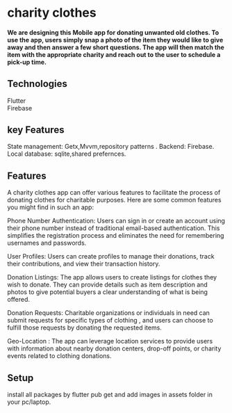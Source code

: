 # charity clothes

#### We are designing this Mobile app for donating unwanted old clothes. To use the app, users simply snap a photo of the item they would like to give away and then answer a few short questions. The app will then match the item with the appropriate charity and reach out to the user to schedule a pick-up time.

## Technologies
Flutter<br>
Firebase<br>
## key Features
State management: Getx,Mvvm,repository patterns .
Backend: Firebase.
Local database: sqlite,shared prefernces. 

## Features
A charity clothes app can offer various features to facilitate the process of donating clothes for charitable purposes. Here are some common features you might find in such an app:

Phone Number Authentication: Users can sign in or create an account using their phone number instead of traditional email-based authentication. This simplifies the registration process and eliminates the need for remembering usernames and passwords.

User Profiles: Users can create profiles to manage their donations, track their contributions, and view their transaction history.

Donation Listings: The app allows users to create listings for clothes they wish to donate. They can provide details such as item description and photos to give potential buyers a clear understanding of what is being offered.

Donation Requests: Charitable organizations or individuals in need can submit requests for specific types of clothing , and users can choose to fulfill those requests by donating the requested items.

Geo-Location : The app can leverage location services to provide users with information about nearby donation centers, drop-off points, or charity events related to clothing donations.

## Setup
install all packages by flutter pub get and add images in assets folder in your pc/laptop.
